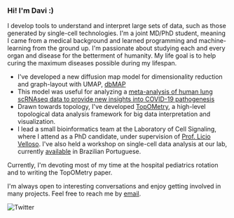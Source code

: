 ### Hi! I'm Davi :)

I develop tools to understand and interpret large sets of data, such as those generated by single-cell technologies.
I'm a joint MD/PhD student, meaning I came from a medical background and learned programming and machine-learning from the ground up. 
I'm passionate about studying each and every organ and disease for the betterment of humanity. My life goal is to help curing the maximum diseases possible during my lifespan.

- I've developed a new diffusion map model for dimensionality reduction and graph-layout with UMAP, [dbMAP](https://github.com/davisidarta/dbMAP)
- This model was useful for analyzing a [meta-analysis of human lung scRNAseq data to provide new insights into COVID-19 pathogenesis](https://doi.org/10.1038/s41598-020-76488-2)
- Drawn towards topology, I've developed [TopOMetry](https://github.com/davisidarta/topometry), a high-level topological data analysis framework for big data interpretation and visualization. 
- I lead a small bioinformatics team at the Laboratory of Cell Signaling, where I attend as a PhD candidate, under supervision of [Prof. Licio Velloso](https://scholar.google.com/citations?user=DKuRdBsAAAAJ&hl=pt-BR). I've also held a workshop on single-cell data analysis at our lab, currently [available](https://github.com/OCRC/TreinamentoSingleCell) in Brazilian Portuguese. 

Currently, I'm devoting most of my time at the hospital pediatrics rotation and to writing the TopOMetry paper.

I'm always open to interesting conversations and enjoy getting involved in many projects. Feel free to reach me by [email](mailto:davisidarta@fcm.unicamp.br). 

![Twitter](https://img.shields.io/twitter/url/https/twitter.com/DaviSidarta.svg?label=Follow%20%40davisidarta&style=social)





<!--
**davisidarta/davisidarta** is a ✨ _special_ ✨ repository because its `README.md` (this file) appears on your GitHub profile.
